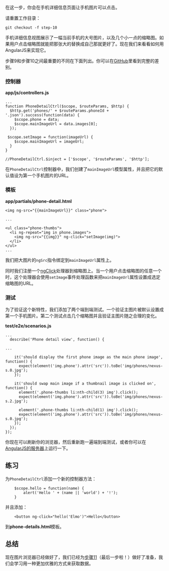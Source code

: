 在这一步，你会在手机详细信息页面让手机图片可以点击。

请重置工作目录：

    git checkout -f step-10

手机详细信息视图展示了一幅当前手机的大号图片，以及几个小一点的缩略图。如果用户点击缩略图就能把那张大的替换成自己那就更好了。现在我们来看看如何用AngularJS来实现它。

步骤9和步骤10之间最重要的不同在下面列出。你可以在[GitHub][]里看到完整的差别。

### 控制器

**app/js/controllers.js**

    ...
    function PhoneDetailCtrl($scope, $routeParams, $http) {
      $http.get('phones/' + $routeParams.phoneId + '.json').success(function(data) {
        $scope.phone = data;
        $scope.mainImageUrl = data.images[0];
      });

     $scope.setImage = function(imageUrl) {
        $scope.mainImageUrl = imageUrl;
      }
    }

    //PhoneDetailCtrl.$inject = ['$scope', '$routeParams', '$http'];

在`PhoneDetailCtrl`控制器中，我们创建了`mainImageUrl`模型属性，并且把它的默认值设为第一个手机图片的URL。

### 模板

**app/partials/phone-detail.html**

    <img ng-src="{{mainImageUrl}}" class="phone">

    ...

    <ul class="phone-thumbs">
      <li ng-repeat="img in phone.images">
        <img ng-src="{{img}}" ng-click="setImage(img)">
      </li>
    </ul>
    ...

我们把大图片的`ngSrc`指令绑定到`mainImageUrl`属性上。

同时我们注册一个[ngClick][ng.directive:ngClick]处理器到缩略图上。当一个用户点击缩略图的任意一个时，这个处理器会使用`setImage`事件处理函数来把`mainImageUrl`属性设置成选定缩略图的URL。

### 测试

为了验证这个新特性，我们添加了两个端到端测试。一个验证主图片被默认设置成第一个手机图片。第二个测试点击几个缩略图并且验证主图片随之合理的变化。

**test/e2e/scenarios.js**

    ...
      describe('Phone detail view', function() {

    ...

        it('should display the first phone image as the main phone image', function() {
          expect(element('img.phone').attr('src')).toBe('img/phones/nexus-s.0.jpg');
        });

        it('should swap main image if a thumbnail image is clicked on', function() {
          element('.phone-thumbs li:nth-child(3) img').click();
          expect(element('img.phone').attr('src')).toBe('img/phones/nexus-s.2.jpg');

          element('.phone-thumbs li:nth-child(1) img').click();
          expect(element('img.phone').attr('src')).toBe('img/phones/nexus-s.0.jpg');
        });
      });
    });

你现在可以刷新你的浏览器，然后重新跑一遍端到端测试，或者你可以在[AngularJS的服务器](http://angular.github.com/angular-phonecat/step-4/test/e2e/runner.html)上运行一下。

## 练习

为`PhoneDetailCtrl`添加一个新的控制器方法：

        $scope.hello = function(name) {
            alert('Hello ' + (name || 'world') + '!');
        }

并且添加：

        <button ng-click="hello('Elmo')">Hello</button>

   到**phone-details.html**模板。

## 总结

现在图片浏览器已经做好了，我们已经为[步骤11][step_11]（最后一步啦！）做好了准备，我们会学习用一种更加优雅的方式来获取数据。

[GitHub]: https://github.com/angular/angular-phonecat/compare/step-9...step-10
[ng.directive:ngClick]: http://code.angularjs.org/1.1.0/docs/api/ng.directive:ngClick
[step_11]: http://angularjs.cn/A00e
